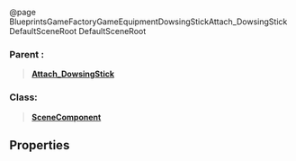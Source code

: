 @page BlueprintsGameFactoryGameEquipmentDowsingStickAttach_DowsingStickDefaultSceneRoot DefaultSceneRoot
### Parent :
<b><a href="_blueprints_game_factory_game_equipment_dowsing_stick_attach__dowsing_stick.html"><blockquote>Attach_DowsingStick</blockquote></a></b>
### Class:
<b><a href="_class_script_scene_component.html"><blockquote>SceneComponent</blockquote></a></b>
## Properties
